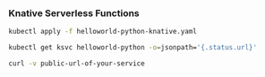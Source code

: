 ### Knative Serverless Functions

```bash
kubectl apply -f helloworld-python-knative.yaml
```

```bash
kubectl get ksvc helloworld-python -o=jsonpath='{.status.url}'
```

```bash
curl -v public-url-of-your-service
```
